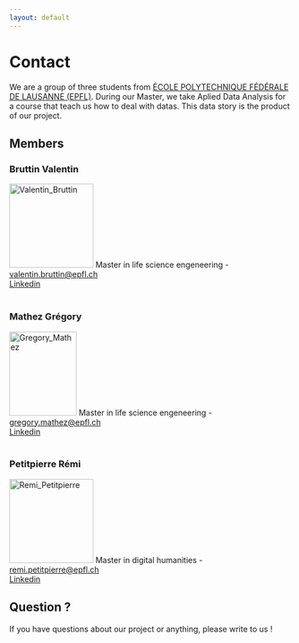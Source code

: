 ```yaml
---
layout: default
---
```

# Contact

We are a group of three students from <a href="https://epfl.ch/">ÉCOLE POLYTECHNIQUE FÉDÉRALE DE LAUSANNE (EPFL)</a>. During our Master, we take Aplied Data Analysis for a course that teach us how to deal with datas. This data story is the product of our project.

## Members

### Bruttin Valentin
<image src="./image/Valentin_Bruttin.jpg" alt="Valentin_Bruttin" height="150" width="150"></image>
Master in life science engeneering - valentin.bruttin@epfl.ch<br>
<a href="https://www.linkedin.com/in/valentin-bruttin/" target= "blanck_">Linkedin</a><br><br>

### Mathez Grégory
<image src="./image/Gregory_Mathez.jpg" alt="Gregory_Mathez" height="150" width="120"></image>
Master in life science engeneering - gregory.mathez@epfl.ch<br>
<a href="https://www.linkedin.com/in/grégory-mathez-3096a09a/" target= "blanck_">Linkedin</a><br><br>

### Petitpierre Rémi
<image src="./image/Remi_Petitpierre.jpg" alt="Remi_Petitpierre" height="150" width="150"></image>
Master in digital humanities - remi.petitpierre@epfl.ch<br>
<a href="https://www.linkedin.com/in/rpetitpierre/" target= "blanck_">Linkedin</a><br>

## Question ?
If you have questions about our project or anything, please write to us ! 